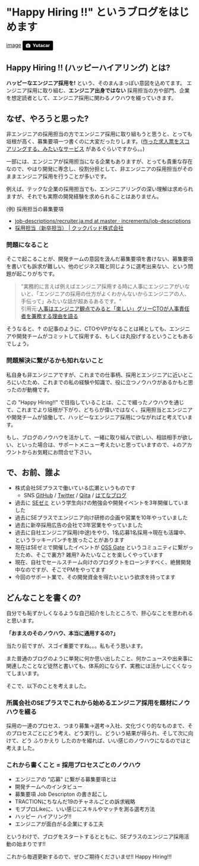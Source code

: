 # "Happy Hiring !!" というブログをはじめます
[image](images/yutacar-28290.jpg)
<a style="background-color:black;color:white;text-decoration:none;padding:4px 6px;font-family:-apple-system, BlinkMacSystemFont, &quot;San Francisco&quot;, &quot;Helvetica Neue&quot;, Helvetica, Ubuntu, Roboto, Noto, &quot;Segoe UI&quot;, Arial, sans-serif;font-size:12px;font-weight:bold;line-height:1.2;display:inline-block;border-radius:3px;" href="http://unsplash.com/@yutacar?utm_medium=referral&amp;utm_campaign=photographer-credit&amp;utm_content=creditBadge" target="_blank" rel="noopener noreferrer" title="Download free do whatever you want high-resolution photos from Yutacar"><span style="display:inline-block;padding:2px 3px;"><svg xmlns="http://www.w3.org/2000/svg" style="height:12px;width:auto;position:relative;vertical-align:middle;top:-1px;fill:white;" viewBox="0 0 32 32"><title></title><path d="M20.8 18.1c0 2.7-2.2 4.8-4.8 4.8s-4.8-2.1-4.8-4.8c0-2.7 2.2-4.8 4.8-4.8 2.7.1 4.8 2.2 4.8 4.8zm11.2-7.4v14.9c0 2.3-1.9 4.3-4.3 4.3h-23.4c-2.4 0-4.3-1.9-4.3-4.3v-15c0-2.3 1.9-4.3 4.3-4.3h3.7l.8-2.3c.4-1.1 1.7-2 2.9-2h8.6c1.2 0 2.5.9 2.9 2l.8 2.4h3.7c2.4 0 4.3 1.9 4.3 4.3zm-8.6 7.5c0-4.1-3.3-7.5-7.5-7.5-4.1 0-7.5 3.4-7.5 7.5s3.3 7.5 7.5 7.5c4.2-.1 7.5-3.4 7.5-7.5z"></path></svg></span><span style="display:inline-block;padding:2px 3px;">Yutacar</span></a>

## Happy Hiring !! (ハッピーハイアリング) とは?
**ハッピーなエンジニア採用を!** という、そのまんまっぽい意図を込めてます。
エンジニア採用に取り組む、**エンジニア出身ではない** 採用担当の方や部門、企業を想定読者として、エンジニア採用に関わるノウハウを綴っていきます。

## なぜ、やろうと思った?
非エンジニアの採用担当の方でエンジニア採用に取り組もうと思うと、とっても垣根が高く、募集要項一つ書くのに大変だったりします。([作った求人票をスコアリングする、みたいなサービス](https://findy.us/) があるぐらいですから。。)

一部には、エンジニアが採用担当になる企業もありますが、とっても貴重な存在なので、やはり開発に専念し、役割分担として、非エンジニアの採用担当がそのままエンジニア採用を行うことが多いです。

例えば、テックな企業の採用担当でも、エンジニアリングの深い理解は求められますが、それでも実際の開発経験を求められることはありません。

(例) 採用担当の募集要項

* [job-descriptions/recruiter.ja.md at master · increments/job-descriptions](https://github.com/increments/job-descriptions/blob/master/recruiter.ja.md)
* [採用担当（新卒担当） |    クックパッド株式会社](https://info.cookpad.com/careers/jobs/careers/recruiter-newgrads)

### 問題になること
そこで起こることが、開発チームの意図を汲んだ募集要項を書けない、募集要項を書いても訴求が難しい、他のビジネス職と同じように選考出来ない、という問題が起こりがちです。

> "実務的に言えば例えばエンジニア採用する時に人事にエンジニアがいないと、「エンジニアの採用の仕方がよくわかんないからエンジニアの人、手伝って」みたいな話が超あるあるです。"  
> 引用元:[人事はエンジニア観点でみると「楽しい」グリーCTOが人事責任者を兼務する理由を語る](http://logmi.jp/196987)

そうなると、↑ の記事のように、CTOやVPがなることは稀としても、エンジニアや開発チームがコミットして採用する、もしくは丸投げするということもあるでしょう。

### 問題解決に繋がるかも知れないこと
私自身も非エンジニアですが、これまでの仕事柄、採用とエンジニアに近いところにいたため、これまでの私の経験や知識で、役に立つノウハウがあるかもと思ったのが動機です。

この "Happy Hiring!!" で目指していることは、ここで綴ったノウハウを通じて、これまでより垣根が下がり、どちらが偉いではなく、採用担当とエンジニアや開発チームが協働して、ハッピーなエンジニア採用につながればと考えています。

もし、ブログのノウハウを活かして、一緒に取り組んで欲しい、相談相手が欲しい、といった場合は、サポートメニュー考えたいと思っていますので、↓のアカウントからお気軽にお問合せ下さい。

## で、お前、誰よ
* 株式会社SEプラスで働いている広瀬というものです
  * SNS [GitHub](https://github.com/sezemiadmin) / [Twitter](https://twitter.com/toshiyahirose) / [Qiita](http://qiita.com/sezemi_seplus) / [はてなブログ](http://sezemi.hatenablog.com)
* 過去に [SEゼミ](https://www.seplus.jp/sezemi/) という学生向けの勉強会や開発イベントを3年開催していました
* 過去にSEプラスでエンジニア向け研修の企画や営業を10年やっていました
* 過去に新卒採用広告の会社で3年営業をやっていました
* 過去に自社エンジニア採用(中途)をやり、1名応募1名採用->現在も活躍中、というラッキーパンチを放ったことがあります
* 現在はSEゼミで開催したイベントが [OSS Gate](http://oss-gate.github.io/) というコミュニティに繋がったため、そこで裏方? 雑用? みたいなことを楽しくやっています
* 現在、自社でセールスチーム向けのプロダクトをローンチすべく、絶賛開発中なのですが、そこでPMをやってます
* 今回のサポート業で、その開発資金を得たいという欲求を持ってます

## どんなことを書くの?
自分でも恥ずかしくなるような自己紹介をしたところで、肝心なことを思われると思います。

 **「おまえのそのノウハウ、本当に通用するの?」**

当たり前ですが、スゴイ重要ですね。。。私もそう思います。

また普通のブログのように単発に何か思い出したこと、何かニュースや出来事に関連したことなど徒然と書いても、体系的にならず、実務には活かしにくくなってしまいます。

そこで、以下のことを考えました。

### 所属会社のSEプラスでこれから始めるエンジニア採用を題材にノウハウを綴る
採用の一連のプロセス、つまり募集->選考->入社、文化づくり的なものまで、そのプロセスごとにどう考え、どう実行し、どういう結果が得られ、そして次に向けて、どう ふりかえり したのかを綴れば、いい感じのノウハウになるのではと考えました。

### これから書くこと = 採用プロセスごとのノウハウ
* エンジニアの "応募" に繋がる募集要項とは
* 開発チームへのインタビュー
* 募集要項 Job Descripton の書き起こし
* TRACTIONにちなんだ19のチャネルごとの訴求戦略
* モブプロLikeに、いい感じにスキルやマッチを測る選考方法
* ハッピー ハイアリング!!
* エンジニアが面白がる企業にする工夫

というわけで、ブログをスタートするとともに、SEプラスのエンジニア採用活動の始まりです!!

これから毎週更新するので、ぜひご期待くださいませ!!
Happy Hiring!!!
